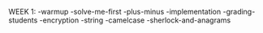 WEEK 1:
-warmup
 -solve-me-first
 -plus-minus
-implementation
 -grading-students
 -encryption
-string
 -camelcase
 -sherlock-and-anagrams
